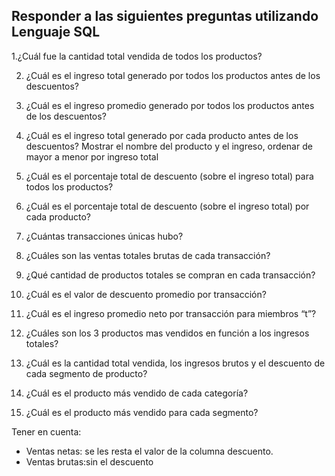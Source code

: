 ## Responder a las siguientes preguntas utilizando Lenguaje SQL


1.¿Cuál fue la cantidad total vendida de todos los productos?

2. ¿Cuál es el ingreso total generado por todos los productos antes de los
descuentos?

3. ¿Cuál es el ingreso promedio generado por todos los productos antes de los descuentos?

4. ¿Cuál es el ingreso total generado por cada producto antes de los descuentos? Mostrar el nombre del producto y el ingreso, ordenar de mayor a menor por ingreso total

5. ¿Cuál es el porcentaje total de descuento (sobre el ingreso total) para todos los productos?

6. ¿Cuál es el porcentaje total de descuento (sobre el ingreso total) por cada producto?

7. ¿Cuántas transacciones únicas hubo? 

8. ¿Cuáles son las ventas totales brutas de cada transacción?

9. ¿Qué cantidad de productos totales se compran en cada transacción?

10. ¿Cuál es el valor de descuento promedio por transacción?

11. ¿Cuál es el ingreso promedio neto por transacción  para  miembros “t”?

12. ¿Cuáles son los 3 productos mas vendidos en función a los ingresos totales? 

13. ¿Cuál es la cantidad total vendida, los ingresos brutos y el descuento de cada segmento de producto?

14. ¿Cuál es el producto más vendido de cada categoría?

15. ¿Cuál es el producto más vendido para cada segmento?

Tener en cuenta:
- Ventas netas: se les resta el valor de la columna descuento.
- Ventas brutas:sin el descuento
